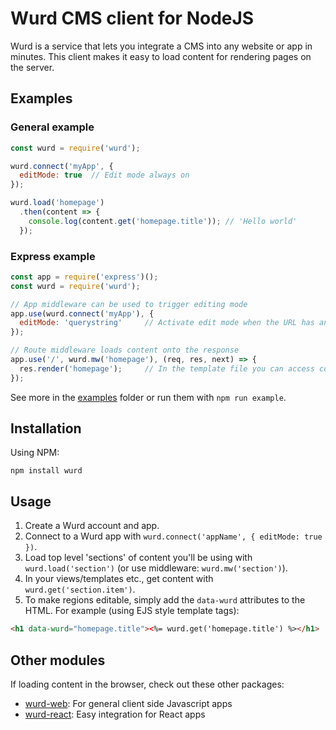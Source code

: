 # Wurd CMS client for NodeJS
Wurd is a service that lets you integrate a CMS into any website or app in minutes.  This client makes it easy to load content for rendering pages on the server.


## Examples
### General example
```javascript
const wurd = require('wurd');

wurd.connect('myApp', {
  editMode: true  // Edit mode always on
});

wurd.load('homepage')
  .then(content => {
    console.log(content.get('homepage.title')); // 'Hello world'
  });
```

### Express example
```javascript
const app = require('express')();
const wurd = require('wurd');

// App middleware can be used to trigger editing mode
app.use(wurd.connect('myApp'), {
  editMode: 'querystring'     // Activate edit mode when the URL has an 'edit' query parameter
});

// Route middleware loads content onto the response
app.use('/', wurd.mw('homepage'), (req, res, next) => {
  res.render('homepage');     // In the template file you can access content with <%= wurd.get('homepage.title') %>
});
```

See more in the [examples](https://github.com/wurdcms/wurd-node/tree/master/examples) folder or run them with `npm run example`.


## Installation
Using NPM:
```
npm install wurd
```

## Usage
1. Create a Wurd account and app.
2. Connect to a Wurd app with `wurd.connect('appName', { editMode: true })`. 
3. Load top level 'sections' of content you'll be using with `wurd.load('section')` (or use middleware: `wurd.mw('section')`).
4. In your views/templates etc., get content with `wurd.get('section.item')`.
5. To make regions editable, simply add the `data-wurd` attributes to the HTML.  For example (using EJS style template tags):

```html
<h1 data-wurd="homepage.title"><%= wurd.get('homepage.title') %></h1>
```

## Other modules
If loading content in the browser, check out these other packages:
- [wurd-web](https://github.com/wurdcms/wurd-web): For general client side Javascript apps
- [wurd-react](https://github.com/wurdcms/wurd-react): Easy integration for React apps
